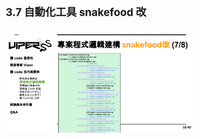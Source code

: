 # 3.7 自動化工具 snakefood 改

![](../.gitbook/assets/coscup-versionpython-kai-yuan-ruan-ti-kao-gu-17.png)

